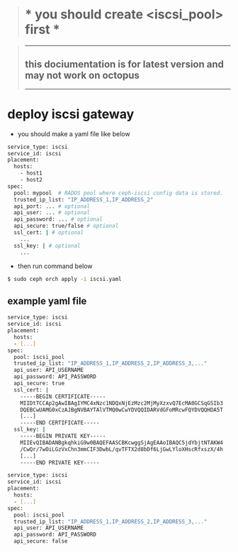 > # * **you should create <iscsi_pool> first** *


>--------------------------------------------------------------------------
> ## this dociumentation is for latest version and may not work on octopus
> -------------------------------------------------------------------------
# deploy iscsi gateway
- you should make a yaml file like below
```bash
service_type: iscsi
service_id: iscsi
placement:
  hosts:
    - host1
    - host2
spec:
  pool: mypool  # RADOS pool where ceph-iscsi config data is stored.
  trusted_ip_list: "IP_ADDRESS_1,IP_ADDRESS_2"
  api_port: ... # optional
  api_user: ... # optional
  api_password: ... # optional
  api_secure: true/false # optional
  ssl_cert: | # optional
    ...
  ssl_key: | # optional
    ...
```
- then run command below
```bash
$ sudo ceph orch apply -i iscsi.yaml
```
## example yaml file
```bash
service_type: iscsi
service_id: iscsi
placement:
  hosts:
  - [...]
spec:
  pool: iscsi_pool
  trusted_ip_list: "IP_ADDRESS_1,IP_ADDRESS_2,IP_ADDRESS_3,..."
  api_user: API_USERNAME
  api_password: API_PASSWORD
  api_secure: true
  ssl_cert: |
    -----BEGIN CERTIFICATE-----
    MIIDtTCCAp2gAwIBAgIYMC4xNzc1NDQxNjEzMzc2MjMyXzxvQ7EcMA0GCSqGSIb3
    DQEBCwUAMG0xCzAJBgNVBAYTAlVTMQ0wCwYDVQQIDARVdGFoMRcwFQYDVQQHDA5T
    [...]
    -----END CERTIFICATE-----
  ssl_key: |
    -----BEGIN PRIVATE KEY-----
    MIIEvQIBADANBgkqhkiG9w0BAQEFAASCBKcwggSjAgEAAoIBAQC5jdYbjtNTAKW4
    /CwQr/7wOiLGzVxChn3mmCIF3DwbL/qvTFTX2d8bDf6LjGwLYloXHscRfxszX/4h
    [...]
    -----END PRIVATE KEY-----


```
```bash
service_type: iscsi
service_id: iscsi
placement:
  hosts:
  - [...]
spec:
  pool: iscsi_pool
  trusted_ip_list: "IP_ADDRESS_1,IP_ADDRESS_2,IP_ADDRESS_3,..."
  api_user: API_USERNAME
  api_password: API_PASSWORD
  api_secure: false
```